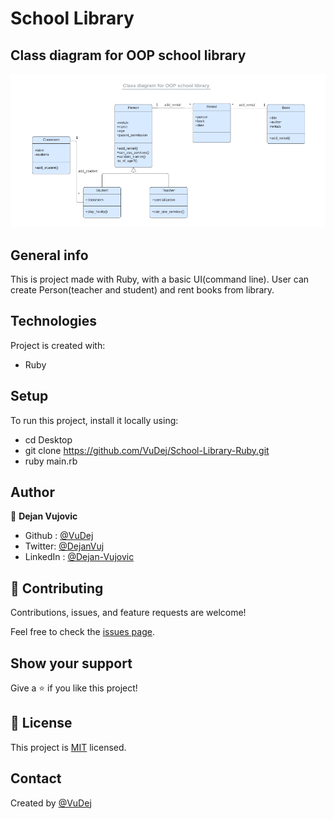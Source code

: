 # School Library


## Class diagram for OOP school library
![Screenshot](img/screenshot.png)


## General info
This is project made with Ruby, with a basic UI(command line). User can create Person(teacher and student) and rent books from library.

 ## Technologies
Project is created with:
* Ruby

## Setup
To run this project, install it locally using:
- cd Desktop
- git clone https://github.com/VuDej/School-Library-Ruby.git
- ruby main.rb

## Author

👤 **Dejan Vujovic**

- Github : [@VuDej](https://github.com/VuDej)
- Twitter: [@DejanVuj](https://twitter.com/DejanVuj)
- LinkedIn : [@Dejan-Vujovic](https://www.linkedin.com/in/dejan-vujovic-5a0672225/)



## 🤝 Contributing

Contributions, issues, and feature requests are welcome!

Feel free to check the [issues page](https://github.com/VuDej/School-Library-Ruby/issues/1).

## Show your support

Give a ⭐️ if you like this project!

## 📝 License

This project is [MIT](LICENSE) licensed.

## Contact
Created by [@VuDej](https://github.com/VuDej)
